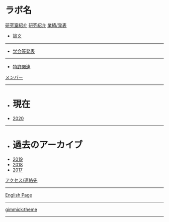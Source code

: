 # ラボ名

[研究室紹介](home.md)
[研究紹介](research.md)
[業績/発表]()

  * [論文](paper.md)
  - - - -
  * [学会等発表](presentation.md)
  - - - -
  * [特許関連](patent.md)
  
[メンバー]()
- - - -

  * # 現在
  * [2020](2020members.md)
  - - - -
  * # 過去のアーカイブ
  * [2019](2019members.md)
  * [2018](2018members.md)
  * [2017](2017members.md)
  
[アクセス/連絡先](access.md)
- - - -
[English Page](EnglishSiteLab.md)
- - - -
[gimmick:theme](slate)
- - - -


